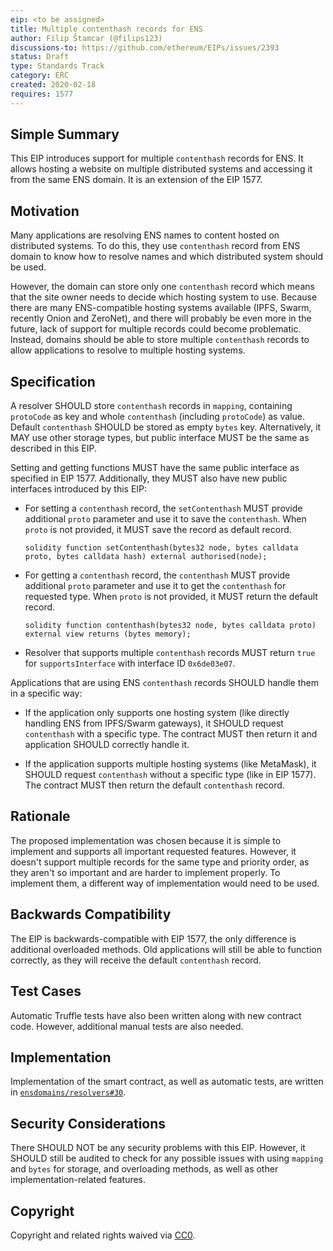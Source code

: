 ```yaml
---
eip: <to be assigned>
title: Multiple contenthash records for ENS
author: Filip Štamcar (@filips123)
discussions-to: https://github.com/ethereum/EIPs/issues/2393
status: Draft
type: Standards Track
category: ERC
created: 2020-02-18
requires: 1577
---
```


## Simple Summary
<!--"If you can't explain it simply, you don't understand it well enough." Provide a simplified and layman-accessible explanation of the EIP.-->

This EIP introduces support for multiple `contenthash` records for ENS. It allows hosting a website on multiple distributed systems and accessing it from the same ENS domain. It is an extension of the EIP 1577.

## Motivation
<!--The motivation is critical for EIPs that want to change the Ethereum protocol. It should clearly explain why the existing protocol specification is inadequate to address the problem that the EIP solves. EIP submissions without sufficient motivation may be rejected outright.-->

Many applications are resolving ENS names to content hosted on distributed systems. To do this, they use `contenthash` record from ENS domain to know how to resolve names and which distributed system should be used.

However, the domain can store only one `contenthash` record which means that the site owner needs to decide which hosting system to use. Because there are many ENS-compatible hosting systems available (IPFS, Swarm, recently Onion and ZeroNet), and there will probably be even more in the future, lack of support for multiple records could become problematic. Instead, domains should be able to store multiple `contenthash` records to allow applications to resolve to multiple hosting systems.

## Specification
<!--The technical specification should describe the syntax and semantics of any new feature. The specification should be detailed enough to allow competing, interoperable implementations for any of the current Ethereum platforms (go-ethereum, parity, cpp-ethereum, ethereumj, ethereumjs, and [others](https://github.com/ethereum/wiki/wiki/Clients)).-->

A resolver SHOULD store `contenthash` records in `mapping`, containing `protoCode` as key and whole `contenthash` (including `protoCode`) as value. Default `contenthash` SHOULD be stored as empty `bytes` key. Alternatively, it MAY use other storage types, but public interface MUST be the same as described in this EIP.

Setting and getting functions MUST have the same public interface as specified in EIP 1577. Additionally, they MUST also have new public interfaces introduced by this EIP:

* For setting a `contenthash` record, the `setContenthash` MUST provide additional `proto` parameter and use it to save the `contenthash`. When `proto` is not provided, it MUST save the record as default record.

  ```solidity function setContenthash(bytes32 node, bytes calldata proto, bytes calldata hash) external authorised(node);```

* For getting a `contenthash` record, the `contenthash` MUST provide additional `proto` parameter and use it to get the `contenthash` for requested type. When `proto` is not provided, it MUST return the default record.

  ```solidity function contenthash(bytes32 node, bytes calldata proto) external view returns (bytes memory);```

* Resolver that supports multiple `contenthash` records MUST return `true` for `supportsInterface` with interface ID `0x6de03e07`.

Applications that are using ENS `contenthash` records SHOULD handle them in a specific way:

* If the application only supports one hosting system (like directly handling ENS from IPFS/Swarm gateways), it SHOULD request `contenthash` with a specific type. The contract MUST then return it and application SHOULD correctly handle it.

* If the application supports multiple hosting systems (like MetaMask), it SHOULD request `contenthash` without a specific type (like in EIP 1577). The contract MUST then return the default `contenthash` record.

## Rationale
<!--The rationale fleshes out the specification by describing what motivated the design and why particular design decisions were made. It should describe alternate designs that were considered and related work, e.g. how the feature is supported in other languages. The rationale may also provide evidence of consensus within the community, and should discuss important objections or concerns raised during discussion.-->

The proposed implementation was chosen because it is simple to implement and supports all important requested features. However, it doesn't support multiple records for the same type and priority order, as they aren't so important and are harder to implement properly. To implement them, a different way of implementation would need to be used.

## Backwards Compatibility
<!--All EIPs that introduce backwards incompatibilities must include a section describing these incompatibilities and their severity. The EIP must explain how the author proposes to deal with these incompatibilities. EIP submissions without a sufficient backwards compatibility treatise may be rejected outright.-->

The EIP is backwards-compatible with EIP 1577, the only difference is additional overloaded methods. Old applications will still be able to function correctly, as they will receive the default `contenthash` record.

## Test Cases
<!--Test cases for an implementation are mandatory for EIPs that are affecting consensus changes. Other EIPs can choose to include links to test cases if applicable.-->

Automatic Truffle tests have also been written along with new contract code. However, additional manual tests are also needed.

## Implementation
<!--The implementations must be completed before any EIP is given status "Final", but it need not be completed before the EIP is accepted. While there is merit to the approach of reaching consensus on the specification and rationale before writing code, the principle of "rough consensus and running code" is still useful when it comes to resolving many discussions of API details.-->

Implementation of the smart contract, as well as automatic tests, are written in [`ensdomains/resolvers#30`](https://github.com/ensdomains/resolvers/pull/30).

## Security Considerations
<!--All EIPs must contain a section that discusses the security implications/considerations relevant to the proposed change. Include information that might be important for security discussions, surfaces risks and can be used throughout the life cycle of the proposal. E.g. include security-relevant design decisions, concerns, important discussions, implementation-specific guidance and pitfalls, an outline of threats and risks and how they are being addressed. EIP submissions missing the "Security Considerations" section will be rejected. An EIP cannot proceed to status "Final" without a Security Considerations discussion deemed sufficient by the reviewers.-->

There SHOULD NOT be any security problems with this EIP. However, it SHOULD still be audited to check for any possible issues with using `mapping` and `bytes` for storage, and overloading methods, as well as other implementation-related features.

## Copyright

Copyright and related rights waived via [CC0](https://creativecommons.org/publicdomain/zero/1.0/).
